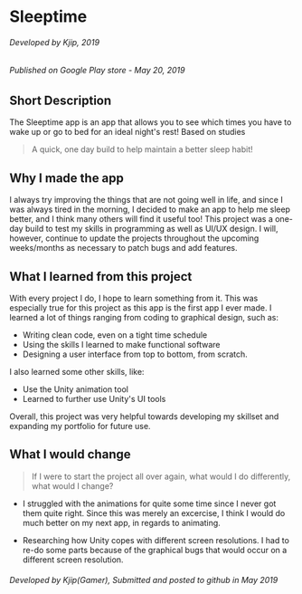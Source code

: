 # Sleeptime



###### Developed by Kjip, 2019
###### Published on Google Play store - May 20, 2019

## Short Description
The Sleeptime app is an app that allows you to see which times you have to wake up or go to bed for an ideal night's rest!
Based on studies 
> A quick, one day build to help maintain a better sleep habit!

## Why I made the app
I always try improving the things that are not going well in life, and since I was always tired in the morning, I decided to make an app to help me sleep better, and I think many others will find it useful too!
This project was a one-day build to test my skills in programming as well as UI/UX design. I will, however, continue to update the projects throughout the upcoming weeks/months as necessary to patch bugs and add features. 

## What I learned from this project
With every project I do, I hope to learn something from it. This was especially true for this project as this app is the first app I ever made.
I learned a lot of things ranging from coding to graphical design, such as:
- Writing clean code, even on a tight time schedule 
- Using the skills I learned to make functional software
- Designing a user interface from top to bottom, from scratch.

I also learned some other skills, like:
- Use the Unity animation tool
- Learned to further use Unity's UI tools

Overall, this project was very helpful towards developing my skillset and expanding my portfolio for future use.

## What I would change
> If I were to start the project all over again, what would I do differently, what would I change?

- I struggled with the animations for quite some time since I never got them quite right. Since this was merely an excercise, I think I would do much better on my next app, in regards to animating.

- Researching how Unity copes with different screen resolutions. I had to re-do some parts because of the graphical bugs that would occur on a different screen resolution.



###### Developed by Kjip(Gamer), Submitted and posted to github in May 2019
